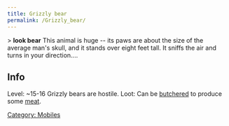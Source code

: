 ```yaml
---
title: Grizzly bear
permalink: /Grizzly_bear/
---
```


\> **look bear**
This animal is huge -- its paws are about the size of the average
man's
skull, and it stands over eight feet tall. It sniffs the air and turns
in
your direction....

## Info

Level: ~15-16
Grizzly bears are hostile.
Loot: Can be [butchered](butcher "wikilink") to produce some
[meat](meat "wikilink").

[Category: Mobiles](Category:_Mobiles "wikilink")